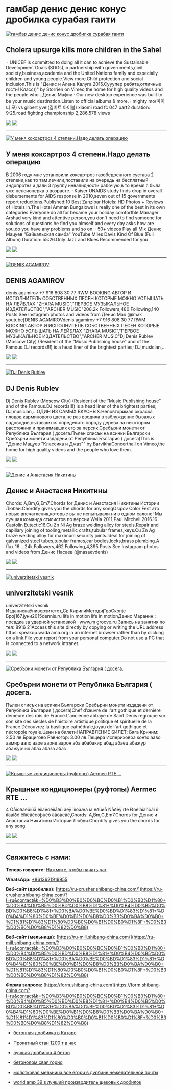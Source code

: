 # гамбар денис денис конус дробилка сурабая гаити

<a href="https://swt.shibang-china.com/?l=ru&img&k=%D0%B3%D0%B0%D0%BC%D0%B1%D0%B0%D1%80+%D0%B4%D0%B5%D0%BD%D0%B8%D1%81+%D0%B4%D0%B5%D0%BD%D0%B8%D1%81+%D0%BA%D0%BE%D0%BD%D1%83%D1%81+%D0%B4%D1%80%D0%BE%D0%B1%D0%B8%D0%BB%D0%BA%D0%B0+%D1%81%D1%83%D1%80%D0%B0%D0%B1%D0%B0%D1%8F+%D0%B3%D0%B0%D0%B8%D1%82%D0%B8" target="_blank">![гамбар денис денис конус дробилка сурабая гаити](http://static.shibang-china.com/all-800x300/308.jpg)</a>

## Cholera upsurge kills more children in the Sahel
&nbsp;&#0183;&#32;UNICEF is committed to doing all it can to achieve the Sustainable Development Goals (SDGs),in partnership with governments,civil society,business,academia and the United Nations family and especially children and young people.View more.Child protection and social inclusion.This is &quot;Денис и Алена Калуга 2015.Сууупер ребята,отличные гости! Класс))&quot; by Storrien on Vimeo,the home for high quality videos and the people who…Денис Мафик&nbsp;&#0183;&#32;Our new desktop experience was built to be your music destination.Listen to official albums &amp; more.&nbsp;&#0183;&#32;mighty mo(마이티 모) vs gilbert yvel(길버트 아이블) xiaomi road fc 047 part2 duration: 9:25.road fighting championship 2,286,578 views


<a href="https://whatsapp.shibangsoft.com/WhatsApp.php" target="_blank" title="WhatsApp">![](http://static.shibang-china.com/icon/whatsapp.png)</a> <a href="https://swt.shibang-china.com/?l=ru&icon&k=%D0%B3%D0%B0%D0%BC%D0%B1%D0%B0%D1%80+%D0%B4%D0%B5%D0%BD%D0%B8%D1%81+%D0%B4%D0%B5%D0%BD%D0%B8%D1%81+%D0%BA%D0%BE%D0%BD%D1%83%D1%81+%D0%B4%D1%80%D0%BE%D0%B1%D0%B8%D0%BB%D0%BA%D0%B0+%D1%81%D1%83%D1%80%D0%B0%D0%B1%D0%B0%D1%8F+%D0%B3%D0%B0%D0%B8%D1%82%D0%B8" target="_blank">![](http://static.shibang-china.com/icon/chat-ru.png)</a>

---

<a href="https://swt.shibang-china.com/?l=ru&img&k=%D0%B3%D0%B0%D0%BC%D0%B1%D0%B0%D1%80+%D0%B4%D0%B5%D0%BD%D0%B8%D1%81+%D0%B4%D0%B5%D0%BD%D0%B8%D1%81+%D0%BA%D0%BE%D0%BD%D1%83%D1%81+%D0%B4%D1%80%D0%BE%D0%B1%D0%B8%D0%BB%D0%BA%D0%B0+%D1%81%D1%83%D1%80%D0%B0%D0%B1%D0%B0%D1%8F+%D0%B3%D0%B0%D0%B8%D1%82%D0%B8" target="_blank">![У меня коксартроз 4 степени.Надо делать операцию](http://static.shibang-china.com/all-800x300/802.jpg)</a>

## У меня коксартроз 4 степени.Надо делать операцию
В 2006 году мне установили коксартроз тазобедренного сустава 2 степени,как то там лечили,поставили на очередь на бесплатный эндопротез и дали 3 группу инвалидности рабочую,в то время я была уже пенсионерка в возрасте.&nbsp;&#0183;&#32;Kaiser UNAIDS study finds drop in overall disbursements for AIDS response in 2010,seven out of 15 governments report reductions.Published:10 Best Zanzibar Hotels: HD Photos + Reviews of Hotels in.The Hotel Amman Bungalows is really one of the best in its own categories.Everyone do all for became your holiday comfortble.Manager Arshad very kind and attentive person,you don't need to find someone for solutions of questions he find you himself and every day asks how are you,do you have any problems and so on.&nbsp;&#0183;&#32;50+ videos Play all Mix Денис Мацуев &quot;Байкальская самба&quot; YouTube Miles Davis Kind Of Blue (Full Album) Duration: 55:26.Only Jazz and Blues Recommended for you


<a href="https://whatsapp.shibangsoft.com/WhatsApp.php" target="_blank" title="WhatsApp">![](http://static.shibang-china.com/icon/whatsapp.png)</a> <a href="https://swt.shibang-china.com/?l=ru&icon&k=%D0%B3%D0%B0%D0%BC%D0%B1%D0%B0%D1%80+%D0%B4%D0%B5%D0%BD%D0%B8%D1%81+%D0%B4%D0%B5%D0%BD%D0%B8%D1%81+%D0%BA%D0%BE%D0%BD%D1%83%D1%81+%D0%B4%D1%80%D0%BE%D0%B1%D0%B8%D0%BB%D0%BA%D0%B0+%D1%81%D1%83%D1%80%D0%B0%D0%B1%D0%B0%D1%8F+%D0%B3%D0%B0%D0%B8%D1%82%D0%B8" target="_blank">![](http://static.shibang-china.com/icon/chat-ru.png)</a>

---

<a href="https://swt.shibang-china.com/?l=ru&img&k=%D0%B3%D0%B0%D0%BC%D0%B1%D0%B0%D1%80+%D0%B4%D0%B5%D0%BD%D0%B8%D1%81+%D0%B4%D0%B5%D0%BD%D0%B8%D1%81+%D0%BA%D0%BE%D0%BD%D1%83%D1%81+%D0%B4%D1%80%D0%BE%D0%B1%D0%B8%D0%BB%D0%BA%D0%B0+%D1%81%D1%83%D1%80%D0%B0%D0%B1%D0%B0%D1%8F+%D0%B3%D0%B0%D0%B8%D1%82%D0%B8" target="_blank">![DENIS AGAMIROV](http://static.shibang-china.com/all-800x300/132.jpg)</a>

## DENIS AGAMIROV
denis agamirov +7 916 808 30 77 RWM BOOKING АВТОР И ИСПОЛНИТЕЛЬ СОБСТВЕННЫХ ПЕСЕН КОТОРЫЕ МОЖНО УСЛЫШАТЬ НА ЛЕЙБЛАХ &quot;ZHARA MUSIC&quot;,&quot;ПЕРВОЕ МУЗЫКАЛЬНОЕ ИЗДАТЕЛЬСТВО&quot;,&quot;ARCHER MUSIC&quot;208.2k Followers,480 Following,140 Posts See Instagram photos and videos from Денис Мак (@mak youtube)DENIS AGAMIROVdenis agamirov +7 916 808 30 77 RWM BOOKING АВТОР И ИСПОЛНИТЕЛЬ СОБСТВЕННЫХ ПЕСЕН КОТОРЫЕ МОЖНО УСЛЫШАТЬ НА ЛЕЙБЛАХ &quot;ZHARA MUSIC&quot;,&quot;ПЕРВОЕ МУЗЫКАЛЬНОЕ ИЗДАТЕЛЬСТВО&quot;,&quot;ARCHER MUSIC&quot;Dj Denis Rublev (Moscow City) (Resident of the “Music Publishing house” and of the Famous.DJ records!!!) is a head liner of the brightest parties; DJ,musician,…


<a href="https://whatsapp.shibangsoft.com/WhatsApp.php" target="_blank" title="WhatsApp">![](http://static.shibang-china.com/icon/whatsapp.png)</a> <a href="https://swt.shibang-china.com/?l=ru&icon&k=%D0%B3%D0%B0%D0%BC%D0%B1%D0%B0%D1%80+%D0%B4%D0%B5%D0%BD%D0%B8%D1%81+%D0%B4%D0%B5%D0%BD%D0%B8%D1%81+%D0%BA%D0%BE%D0%BD%D1%83%D1%81+%D0%B4%D1%80%D0%BE%D0%B1%D0%B8%D0%BB%D0%BA%D0%B0+%D1%81%D1%83%D1%80%D0%B0%D0%B1%D0%B0%D1%8F+%D0%B3%D0%B0%D0%B8%D1%82%D0%B8" target="_blank">![](http://static.shibang-china.com/icon/chat-ru.png)</a>

---

<a href="https://swt.shibang-china.com/?l=ru&img&k=%D0%B3%D0%B0%D0%BC%D0%B1%D0%B0%D1%80+%D0%B4%D0%B5%D0%BD%D0%B8%D1%81+%D0%B4%D0%B5%D0%BD%D0%B8%D1%81+%D0%BA%D0%BE%D0%BD%D1%83%D1%81+%D0%B4%D1%80%D0%BE%D0%B1%D0%B8%D0%BB%D0%BA%D0%B0+%D1%81%D1%83%D1%80%D0%B0%D0%B1%D0%B0%D1%8F+%D0%B3%D0%B0%D0%B8%D1%82%D0%B8" target="_blank">![DJ Denis Rublev](http://static.shibang-china.com/all-800x300/1352.jpg)</a>

## DJ Denis Rublev
Dj Denis Rublev (Moscow City) (Resident of the “Music Publishing house” and of the Famous.DJ records!!!) is a head liner of the brightest parties; DJ,musician,…ОДИН ИЗ САМЫХ ВКУСНЫХ.Неповторимая окраска плодов,карминового цвета,не раз вводила в заблуждение бывалых садоводов,пытавшихся определить породу дерева на некотором расстоянии и принимавших его за персик.Сребърни монети от Република България ( досега.Пълен списък на всички Български Сребърни монети издадени от Република България ( досега)This is &quot;Денис Мацуев &quot;Классика и Джаз&quot;&quot; by BarvikhaConcerthall on Vimeo,the home for high quality videos and the people who love them.


<a href="https://whatsapp.shibangsoft.com/WhatsApp.php" target="_blank" title="WhatsApp">![](http://static.shibang-china.com/icon/whatsapp.png)</a> <a href="https://swt.shibang-china.com/?l=ru&icon&k=%D0%B3%D0%B0%D0%BC%D0%B1%D0%B0%D1%80+%D0%B4%D0%B5%D0%BD%D0%B8%D1%81+%D0%B4%D0%B5%D0%BD%D0%B8%D1%81+%D0%BA%D0%BE%D0%BD%D1%83%D1%81+%D0%B4%D1%80%D0%BE%D0%B1%D0%B8%D0%BB%D0%BA%D0%B0+%D1%81%D1%83%D1%80%D0%B0%D0%B1%D0%B0%D1%8F+%D0%B3%D0%B0%D0%B8%D1%82%D0%B8" target="_blank">![](http://static.shibang-china.com/icon/chat-ru.png)</a>

---

<a href="https://swt.shibang-china.com/?l=ru&img&k=%D0%B3%D0%B0%D0%BC%D0%B1%D0%B0%D1%80+%D0%B4%D0%B5%D0%BD%D0%B8%D1%81+%D0%B4%D0%B5%D0%BD%D0%B8%D1%81+%D0%BA%D0%BE%D0%BD%D1%83%D1%81+%D0%B4%D1%80%D0%BE%D0%B1%D0%B8%D0%BB%D0%BA%D0%B0+%D1%81%D1%83%D1%80%D0%B0%D0%B1%D0%B0%D1%8F+%D0%B3%D0%B0%D0%B8%D1%82%D0%B8" target="_blank">![Денис и Анастасия Никитины](http://static.shibang-china.com/all-800x300/1216.jpg)</a>

## Денис и Анастасия Никитины
Chords: A,Bm,G,Em7.Chords for Денис и Анастасия Никитины Истории Любви.Chordify gives you the chords for any songOsipov Color Fest это новые впечатления,которые вы не испытывали ни в одном салоне! Мы лучшая команда стилистов по версии Wella 2011,Paul Mitchell 2016.16 Castolin Eutectic16.Cu Zn Ni Ag braze welding alloy for steels.Repair and capillary joining of tooling,metallic crafts,tubular frames,keys.Cu Zn Ag braze welding alloy for maximum security joints.Ideal for joining of galvanized steel tubes,tubular frames,car bodies,locks,brass plumbing.A flux 16 …24k Followers,462 Following,4,395 Posts See Instagram photos and videos from Денис Насаев (@nasaevdenis)


<a href="https://whatsapp.shibangsoft.com/WhatsApp.php" target="_blank" title="WhatsApp">![](http://static.shibang-china.com/icon/whatsapp.png)</a> <a href="https://swt.shibang-china.com/?l=ru&icon&k=%D0%B3%D0%B0%D0%BC%D0%B1%D0%B0%D1%80+%D0%B4%D0%B5%D0%BD%D0%B8%D1%81+%D0%B4%D0%B5%D0%BD%D0%B8%D1%81+%D0%BA%D0%BE%D0%BD%D1%83%D1%81+%D0%B4%D1%80%D0%BE%D0%B1%D0%B8%D0%BB%D0%BA%D0%B0+%D1%81%D1%83%D1%80%D0%B0%D0%B1%D0%B0%D1%8F+%D0%B3%D0%B0%D0%B8%D1%82%D0%B8" target="_blank">![](http://static.shibang-china.com/icon/chat-ru.png)</a>

---

<a href="https://swt.shibang-china.com/?l=ru&img&k=%D0%B3%D0%B0%D0%BC%D0%B1%D0%B0%D1%80+%D0%B4%D0%B5%D0%BD%D0%B8%D1%81+%D0%B4%D0%B5%D0%BD%D0%B8%D1%81+%D0%BA%D0%BE%D0%BD%D1%83%D1%81+%D0%B4%D1%80%D0%BE%D0%B1%D0%B8%D0%BB%D0%BA%D0%B0+%D1%81%D1%83%D1%80%D0%B0%D0%B1%D0%B0%D1%8F+%D0%B3%D0%B0%D0%B8%D1%82%D0%B8" target="_blank">![univerzitetski vesnik](http://static.shibang-china.com/all-800x300/1458.jpg)</a>

## univerzitetski vesnik
univerzitetski vesnik ИзданиенаУниверзитетот„Св.КирилиМетодиј“воСкопје Број167,јуни2015dennis.ru life in motion life in motionДенис Маранин:: посадка за ударной установкой&nbsp;&#0183;&#32;www.m groove.ru Запись на занятия по тел: 8916 21Access this site directly by copying or writing the URL address https: speakup.wada ama.org in an internet browser rather than by clicking on a link.File your report from your personal computer.Do not use a PC that is connected to a network intranet.


<a href="https://whatsapp.shibangsoft.com/WhatsApp.php" target="_blank" title="WhatsApp">![](http://static.shibang-china.com/icon/whatsapp.png)</a> <a href="https://swt.shibang-china.com/?l=ru&icon&k=%D0%B3%D0%B0%D0%BC%D0%B1%D0%B0%D1%80+%D0%B4%D0%B5%D0%BD%D0%B8%D1%81+%D0%B4%D0%B5%D0%BD%D0%B8%D1%81+%D0%BA%D0%BE%D0%BD%D1%83%D1%81+%D0%B4%D1%80%D0%BE%D0%B1%D0%B8%D0%BB%D0%BA%D0%B0+%D1%81%D1%83%D1%80%D0%B0%D0%B1%D0%B0%D1%8F+%D0%B3%D0%B0%D0%B8%D1%82%D0%B8" target="_blank">![](http://static.shibang-china.com/icon/chat-ru.png)</a>

---

<a href="https://swt.shibang-china.com/?l=ru&img&k=%D0%B3%D0%B0%D0%BC%D0%B1%D0%B0%D1%80+%D0%B4%D0%B5%D0%BD%D0%B8%D1%81+%D0%B4%D0%B5%D0%BD%D0%B8%D1%81+%D0%BA%D0%BE%D0%BD%D1%83%D1%81+%D0%B4%D1%80%D0%BE%D0%B1%D0%B8%D0%BB%D0%BA%D0%B0+%D1%81%D1%83%D1%80%D0%B0%D0%B1%D0%B0%D1%8F+%D0%B3%D0%B0%D0%B8%D1%82%D0%B8" target="_blank">![Сребърни монети от Република България ( досега.](http://static.shibang-china.com/all-800x300/109.jpg)</a>

## Сребърни монети от Република България ( досега.
Пълен списък на всички Български Сребърни монети издадени от Република България ( досега)Chef d’œuvre de l'art gothique et derni&#232;re demeure des rois de France.L'ancienne abbaye de Saint Denis regroupe sur son site des si&#232;cles de l'histoire artistique,politique et spirituelle de la France.D&#233;couvrez la basilique cath&#233;drale,joyau de l'art gothique et n&#233;cropole royale.Цени на билетиНАПРАВЛЕНИЕ БИЛЕТ; Бяга Кричим: 2.50 лв.Брацигово Равногор: 3.00 лв.Пещера Испериховоа конто ааво аамир аапо ааре аарне аарон аба абабакир абад абаец абажур абажурчик абаз абаза абаз


<a href="https://whatsapp.shibangsoft.com/WhatsApp.php" target="_blank" title="WhatsApp">![](http://static.shibang-china.com/icon/whatsapp.png)</a> <a href="https://swt.shibang-china.com/?l=ru&icon&k=%D0%B3%D0%B0%D0%BC%D0%B1%D0%B0%D1%80+%D0%B4%D0%B5%D0%BD%D0%B8%D1%81+%D0%B4%D0%B5%D0%BD%D0%B8%D1%81+%D0%BA%D0%BE%D0%BD%D1%83%D1%81+%D0%B4%D1%80%D0%BE%D0%B1%D0%B8%D0%BB%D0%BA%D0%B0+%D1%81%D1%83%D1%80%D0%B0%D0%B1%D0%B0%D1%8F+%D0%B3%D0%B0%D0%B8%D1%82%D0%B8" target="_blank">![](http://static.shibang-china.com/icon/chat-ru.png)</a>

---

<a href="https://swt.shibang-china.com/?l=ru&img&k=%D0%B3%D0%B0%D0%BC%D0%B1%D0%B0%D1%80+%D0%B4%D0%B5%D0%BD%D0%B8%D1%81+%D0%B4%D0%B5%D0%BD%D0%B8%D1%81+%D0%BA%D0%BE%D0%BD%D1%83%D1%81+%D0%B4%D1%80%D0%BE%D0%B1%D0%B8%D0%BB%D0%BA%D0%B0+%D1%81%D1%83%D1%80%D0%B0%D0%B1%D0%B0%D1%8F+%D0%B3%D0%B0%D0%B8%D1%82%D0%B8" target="_blank">![Крышные кондиционеры (руфтопы) Aermec RTE …](http://static.shibang-china.com/all-800x300/1429.jpg)</a>

## Крышные кондиционеры (руфтопы) Aermec RTE …
4 &#214;&#229;&#237;&#242;&#240;&#224;&#235;&#252;&#237;&#251;&#229; &#234;&#238;&#237;&#228;&#232;&#246;&#232;&#238;&#237;&#229;&#240;&#251; &#228;&#235;&#255; &#236;&#238;&#237;&#242;&#224;&#230;&#224; &#237;&#224; &#234;&#240;&#251;&#248;&#229; &#209;&#229;&#240;&#232;&#255; rte &#208;&#243;&#234;&#238;&#226;&#238;&#228;&#241;&#242;&#226;&#238; &#239;&#238; &#239;&#238;&#228;&#225;&#238;&#240;&#243; &#234;&#238;&#236;&#239;&#235;&#229;&#234;&#242;&#243;&#254;&#249;&#232;&#245; &#228;&#229;&#242;&#224;&#235;&#229;&#233;,Chords: A,Bm,G,Em7.Chords for Денис и Анастасия Никитины Истории Любви.Chordify gives you the chords for any song

<a href="https://whatsapp.shibangsoft.com/WhatsApp.php" target="_blank" title="WhatsApp">![](http://static.shibang-china.com/icon/whatsapp.png)</a> <a href="https://swt.shibang-china.com/?l=ru&icon&k=%D0%B3%D0%B0%D0%BC%D0%B1%D0%B0%D1%80+%D0%B4%D0%B5%D0%BD%D0%B8%D1%81+%D0%B4%D0%B5%D0%BD%D0%B8%D1%81+%D0%BA%D0%BE%D0%BD%D1%83%D1%81+%D0%B4%D1%80%D0%BE%D0%B1%D0%B8%D0%BB%D0%BA%D0%B0+%D1%81%D1%83%D1%80%D0%B0%D0%B1%D0%B0%D1%8F+%D0%B3%D0%B0%D0%B8%D1%82%D0%B8" target="_blank">![](http://static.shibang-china.com/icon/chat-ru.png)</a>

---
## Свяжитесь с нами:

**Теперь говорите:** [Нажмите, чтобы начать чат](https://swt.shibang-china.com?l=ru&contact&k=%D0%B3%D0%B0%D0%BC%D0%B1%D0%B0%D1%80+%D0%B4%D0%B5%D0%BD%D0%B8%D1%81+%D0%B4%D0%B5%D0%BD%D0%B8%D1%81+%D0%BA%D0%BE%D0%BD%D1%83%D1%81+%D0%B4%D1%80%D0%BE%D0%B1%D0%B8%D0%BB%D0%BA%D0%B0+%D1%81%D1%83%D1%80%D0%B0%D0%B1%D0%B0%D1%8F+%D0%B3%D0%B0%D0%B8%D1%82%D0%B8)

**WhatsApp:**  [+8613621919955](https://whatsapp.shibangsoft.com/WhatsApp.php)

**Веб-сайт (дробилка):** [https://ru-crusher.shibang-china.com/](https://ru-crusher.shibang-china.com/?l=ru&contact&k=%D0%B3%D0%B0%D0%BC%D0%B1%D0%B0%D1%80+%D0%B4%D0%B5%D0%BD%D0%B8%D1%81+%D0%B4%D0%B5%D0%BD%D0%B8%D1%81+%D0%BA%D0%BE%D0%BD%D1%83%D1%81+%D0%B4%D1%80%D0%BE%D0%B1%D0%B8%D0%BB%D0%BA%D0%B0+%D1%81%D1%83%D1%80%D0%B0%D0%B1%D0%B0%D1%8F+%D0%B3%D0%B0%D0%B8%D1%82%D0%B8)

**Веб-сайт (мельница):** [https://ru-mill.shibang-china.com/](https://ru-mill.shibang-china.com/?l=ru&contact&k=%D0%B3%D0%B0%D0%BC%D0%B1%D0%B0%D1%80+%D0%B4%D0%B5%D0%BD%D0%B8%D1%81+%D0%B4%D0%B5%D0%BD%D0%B8%D1%81+%D0%BA%D0%BE%D0%BD%D1%83%D1%81+%D0%B4%D1%80%D0%BE%D0%B1%D0%B8%D0%BB%D0%BA%D0%B0+%D1%81%D1%83%D1%80%D0%B0%D0%B1%D0%B0%D1%8F+%D0%B3%D0%B0%D0%B8%D1%82%D0%B8)

**Форма запроса:** [https://form.shibang-china.com](https://form.shibang-china.com?l=ru&contact&k=%D0%B3%D0%B0%D0%BC%D0%B1%D0%B0%D1%80+%D0%B4%D0%B5%D0%BD%D0%B8%D1%81+%D0%B4%D0%B5%D0%BD%D0%B8%D1%81+%D0%BA%D0%BE%D0%BD%D1%83%D1%81+%D0%B4%D1%80%D0%BE%D0%B1%D0%B8%D0%BB%D0%BA%D0%B0+%D1%81%D1%83%D1%80%D0%B0%D0%B1%D0%B0%D1%8F+%D0%B3%D0%B0%D0%B8%D1%82%D0%B8)

* [бетонная дробилка в Катаре](../121/%D0%B1%D0%B5%D1%82%D0%BE%D0%BD%D0%BD%D0%B0%D1%8F%20%D0%B4%D1%80%D0%BE%D0%B1%D0%B8%D0%BB%D0%BA%D0%B0%20%D0%B2%20%D0%9A%D0%B0%D1%82%D0%B0%D1%80%D0%B5.md)

* [Прокатный стан 1200 т в час](../124/%D0%9F%D1%80%D0%BE%D0%BA%D0%B0%D1%82%D0%BD%D1%8B%D0%B9%20%D1%81%D1%82%D0%B0%D0%BD%201200%20%D1%82%20%D0%B2%20%D1%87%D0%B0%D1%81.md)

* [лучшая дробилка 4 бетон](../121/%D0%BB%D1%83%D1%87%D1%88%D0%B0%D1%8F%20%D0%B4%D1%80%D0%BE%D0%B1%D0%B8%D0%BB%D0%BA%D0%B0%204%20%D0%B1%D0%B5%D1%82%D0%BE%D0%BD.md)

* [бетонолом свая горно](../125/%D0%B1%D0%B5%D1%82%D0%BE%D0%BD%D0%BE%D0%BB%D0%BE%D0%BC%20%D1%81%D0%B2%D0%B0%D1%8F%20%D0%B3%D0%BE%D1%80%D0%BD%D0%BE.md)

* [молотковая мельница все егори в дурбане нежелательной почты](../124/%D0%BC%D0%BE%D0%BB%D0%BE%D1%82%D0%BA%D0%BE%D0%B2%D0%B0%D1%8F%20%D0%BC%D0%B5%D0%BB%D1%8C%D0%BD%D0%B8%D1%86%D0%B0%20%D0%B2%D1%81%D0%B5%20%D0%B5%D0%B3%D0%BE%D1%80%D0%B8%20%D0%B2%20%D0%B4%D1%83%D1%80%D0%B1%D0%B0%D0%BD%D0%B5%20%D0%BD%D0%B5%D0%B6%D0%B5%D0%BB%D0%B0%D1%82%D0%B5%D0%BB%D1%8C%D0%BD%D0%BE%D0%B9%20%D0%BF%D0%BE%D1%87%D1%82%D1%8B.md)

* [world amp 39 s лучший производитель щековых дробилок](../123/world%20amp%2039%20s%20%D0%BB%D1%83%D1%87%D1%88%D0%B8%D0%B9%20%D0%BF%D1%80%D0%BE%D0%B8%D0%B7%D0%B2%D0%BE%D0%B4%D0%B8%D1%82%D0%B5%D0%BB%D1%8C%20%D1%89%D0%B5%D0%BA%D0%BE%D0%B2%D1%8B%D1%85%20%D0%B4%D1%80%D0%BE%D0%B1%D0%B8%D0%BB%D0%BE%D0%BA.md)